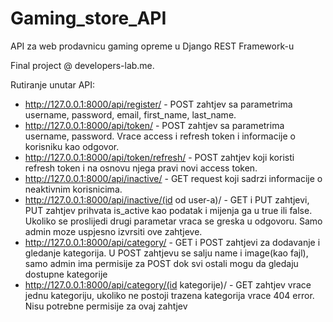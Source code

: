 # Gaming_store_API

API za web prodavnicu gaming opreme u Django REST Framework-u

Final project @ developers-lab.me.

Rutiranje unutar API:
- http://127.0.0.1:8000/api/register/ - POST zahtjev sa parametrima username, password, email, first_name, last_name.
- http://127.0.0.1:8000/api/token/ - POST zahtjev sa parametrima username, password. Vrace access i refresh token i informacije o korisniku kao odgovor.
- http://127.0.0.1:8000/api/token/refresh/ - POST zahtjev koji koristi refresh token i na osnovu njega pravi novi access token. 
- http://127.0.0.1:8000/api/inactive/ - GET request koji sadrzi informacije o neaktivnim korisnicima.
- http://127.0.0.1:8000/api/inactive/(id od user-a)/ - GET i PUT zahtjevi, PUT zahtjev prihvata is_active kao podatak i mijenja ga u true ili false. Ukoliko se proslijedi drugi parametar vraca se greska u odgovoru. Samo admin moze uspjesno izvrsiti ove zahtjeve.
- http://127.0.0.1:8000/api/category/ - GET i POST zahtjevi za dodavanje i gledanje kategorija. U POST zahtjevu se salju name i image(kao fajl), samo admin ima permisije za POST dok svi ostali mogu da gledaju dostupne kategorije
- http://127.0.0.1:8000/api/category/(id kategorije)/ - GET zahtjev vrace jednu kategoriju, ukoliko ne postoji trazena kategorija vrace 404 error. Nisu potrebne permisije za ovaj zahtjev